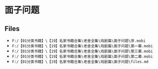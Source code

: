# 面子问题

## Files

- `F:/【01分类书籍】\【19】名家书籍合集\老舍全集\戏剧篇\面子问题\序.mobi`
- `F:/【01分类书籍】\【19】名家书籍合集\老舍全集\戏剧篇\面子问题\第一幕.mobi`
- `F:/【01分类书籍】\【19】名家书籍合集\老舍全集\戏剧篇\面子问题\第三幕.mobi`
- `F:/【01分类书籍】\【19】名家书籍合集\老舍全集\戏剧篇\面子问题\第二幕.mobi`
- `F:/【01分类书籍】\【19】名家书籍合集\老舍全集\戏剧篇\面子问题\files.md`

